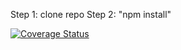 Step 1: clone repo 
Step 2: "npm install"

[![Coverage Status](https://coveralls.io/repos/github/vanshika-99/is219-hw1/badge.svg?branch=master)](https://coveralls.io/github/vanshika-99/is219-hw1?branch=master)
